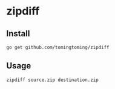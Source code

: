 # zipdiff

## Install
```
go get github.com/tomingtoming/zipdiff
```

## Usage
```
zipdiff source.zip destination.zip
```
